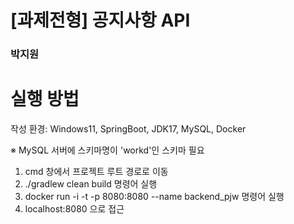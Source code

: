 # [과제전형] 공지사항 API
### 박지원

# 실행 방법
작성 환경: Windows11, SpringBoot, JDK17, MySQL, Docker

※ MySQL 서버에 스키마명이 'workd'인 스키마 필요
1. cmd 창에서 프로젝트 루트 경로로 이동
2. ./gradlew clean build 명령어 실행
3. docker run -i -t -p 8080:8080 --name backend_pjw 명령어 실행
4. localhost:8080 으로 접근
